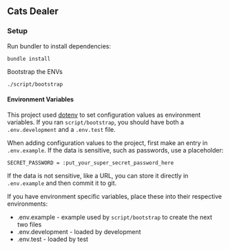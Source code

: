 ## Cats Dealer 

### Setup

Run bundler to install dependencies:

```
bundle install
```

Bootstrap the ENVs

```
./script/bootstrap
```

#### Environment Variables
This project used [dotenv](https://github.com/bkeepers/dotenv) to set configuration values as environment variables. If you ran ` script/bootstrap `, you should have both a ` .env.development ` and a ` .env.test ` file.

When adding configuration values to the project, first make an entry in ` .env.example `. If the data is sensitive, such as passwords, use a placeholder:

```
SECRET_PASSWORD = :put_your_super_secret_password_here
```

If the data is not sensitive, like a URL, you can store it directly in ` .env.example ` and then commit it to git.

If you have environment specific variables, place these into their respective environments:

 * .env.example - example used by ` script/bootstrap ` to create the next two files
 * .env.development - loaded by development
 * .env.test - loaded by test

